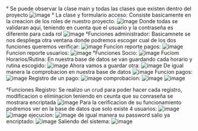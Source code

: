 ° Se puede observar la clase main y todas las clases que existen dentro del proyecto
![image](https://github.com/user-attachments/assets/9175eb5f-e397-44fc-b82e-c8521a76e2d6)
° La clase y formulario acceso:
Consiste basicamente en la creacion de los roles de nuestro proyecto.
![image](https://github.com/user-attachments/assets/4ce98096-d3aa-47bd-b4b0-c58f90f76801)
Donde todas se validaran aqui, teniendo en cuenta que el usuario y la contraseña es diferente para cada rol
![image](https://github.com/user-attachments/assets/13f95ccc-ebd8-4a3a-bd50-0514cc7a239e)
°Funciones administrador:
Basicamnete se nos despliega otra ventana donde podremos escoger cual de los dos funciones queremos verificar:
![image](https://github.com/user-attachments/assets/7f13110b-146f-4c85-ad1f-8888c5456e0b)
Funcion reporte pagos:
![image](https://github.com/user-attachments/assets/5cfe9241-f04a-438e-8fba-6b89d150f92d)
Funcion reporte usuarios:
![image](https://github.com/user-attachments/assets/83d800b3-60d6-471f-9f5a-05d437d438cc)
°Funciones Socio:
![image](https://github.com/user-attachments/assets/5a4cb75f-dce1-424b-b1ae-a1c09a165fd2)
Fuciom Horarios/Rutina:
En nuestra base de datos se van guardando cada horario y rutina escogido:
![image](https://github.com/user-attachments/assets/2e1799ca-791c-4122-9514-30b40e55c340)
Ahora vamos a guardar otra:
![image](https://github.com/user-attachments/assets/a2b08d49-7a59-42bc-9b56-6866ad48fab3)
De igual manera la comprobacion en nuestra base de datos
![image](https://github.com/user-attachments/assets/77396efb-f954-4c70-b91d-4f6e3147a005)
Funcion pagos:
![image](https://github.com/user-attachments/assets/569bc9ab-3312-4cf4-a207-58ac5a534d77)
Registro de un pago:
![image](https://github.com/user-attachments/assets/615df0f0-7d39-4a69-a70e-625011c9b1ff)
comprobacion:
![image](https://github.com/user-attachments/assets/85a039ef-d24a-41a9-b0a1-5c87b9e4f077)
![image](https://github.com/user-attachments/assets/6ac514f7-5e4d-4deb-8237-e79c6cafac67)

°Funciones Registro:
Se realizo un crud para poder hacer cada registro, modificacion o eliminacion teniendo en ceunta que su conraseña se mostrara encriptada
![image](https://github.com/user-attachments/assets/7aba16ee-bda9-4db6-9bf2-e8663028ab31)
Para la cerificacion de su funcionamiento podremos ver en la base de datos que solo existe 4 usuarios:
![image](https://github.com/user-attachments/assets/82268879-4fb9-4f1f-92cc-aa932b3c7c7e)
![image](https://github.com/user-attachments/assets/9cdc1fc0-f8e0-49c9-8d3b-af89b3c03c55)
ejecucion:
![image](https://github.com/user-attachments/assets/fa4b3408-0b0d-4a2c-b15b-933415487bf5)
de igual manera su password salio ya encriptado:
![image](https://github.com/user-attachments/assets/3bd5a5c3-ac9e-4550-b276-51251cfd65d3)
Saliendo del sistema:
![image](https://github.com/user-attachments/assets/7353c68c-1b29-438f-86c4-8eaa7818bce1)
